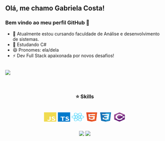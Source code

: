 <h2 align=“center”> Olá, me chamo Gabriela Costa! </h2>
<h3 align=“center”> Bem vindo ao meu perfil GitHub 👋 </h3> 


- 🔭 Atualmente estou cursando faculdade de Análise e desenvolvimento de sistemas.
- 🌱 Estudando C#
- 😄 Pronomes: ela/dela
- ⚡ Dev Full Stack apaixonada por novos desafios!

##
  <div style="display: flex; gap: 2px; align-items: center;" align="center">
      <a href="https://github.com/gabpereirac">
    <img align="center" height="180em" src="https://github-readme-stats.vercel.app/api/top-langs/?username=gabpereirac&layout=compact&langs_count=7&bg_color=0E091B&theme=dracula&hide_progress=true"/>
  </a>
  </div>

</br>



<div style="display: inline_block; gap: 30px" align="center">
  </br>
  <h3 align="center" > ⭐ Skills </h3>
</br>
  <img align="center" alt="Rafa-Js" height="30" width="40" src="https://raw.githubusercontent.com/devicons/devicon/master/icons/javascript/javascript-plain.svg">
  <img align="center" alt="Rafa-Ts" height="30" width="40" src="https://raw.githubusercontent.com/devicons/devicon/master/icons/typescript/typescript-plain.svg">
  <img align="center" alt="Rafa-React" height="30" width="40" src="https://raw.githubusercontent.com/devicons/devicon/master/icons/react/react-original.svg">
  <img align="center" alt="Rafa-HTML" height="30" width="40" src="https://raw.githubusercontent.com/devicons/devicon/master/icons/html5/html5-original.svg">
  <img align="center" alt="Rafa-CSS" height="30" width="40" src="https://raw.githubusercontent.com/devicons/devicon/master/icons/css3/css3-original.svg">
  <img align="center" alt="Rafa-Csharp" height="30" width="40" src="https://raw.githubusercontent.com/devicons/devicon/master/icons/csharp/csharp-original.svg">
</div>

##

<div style="display: inline_block; gap: 30px" align="center"> 
  <a href = "mailto:gabriela-pc@hotmail.com"><img src="https://img.shields.io/badge/-Gmail-%23333?style=for-the-badge&logo=gmail&logoColor=white" target="_blank"></a>
  <a href="https://www.linkedin.com/in/gabriela-pereira-da-costa" target="_blank"><img src="https://img.shields.io/badge/-LinkedIn-%230077B5?style=for-the-badge&logo=linkedin&logoColor=white" target="_blank"></a> 
  
</div>
